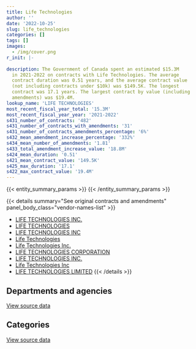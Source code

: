 ```yaml
---
title: Life Technologies
author: ''
date: '2022-10-25'
slug: life_technologies
categories: []
tags: []
images:
  - /img/cover.png
r_init: |-
  
description: The Government of Canada spent an estimated $15.3M
  in 2021-2022 on contracts with Life Technologies. The average
  contract duration was 0.51 years, and the average contract value
  (not including contracts under $10k) was $149.5K. The longest
  contract was 17.1 years. The largest contract by value (including
  amendments) was $19.4M.
lookup_name: 'LIFE TECHNOLOGIES'
most_recent_fiscal_year_total: '15.3M'
most_recent_fiscal_year_year: '2021-2022'
s431_number_of_contracts: '482'
s431_number_of_contracts_with_amendments: '31'
s431_number_of_contracts_amendments_percentage: '6%'
s432_mean_amendment_increase_percentage: '332%'
s434_mean_number_of_amendments: '1.81'
s433_total_amendment_increase_value: '18.8M'
s424_mean_duration: '0.51'
s421_mean_contract_value: '149.5K'
s425_max_duration: '17.1'
s422_max_contract_value: '19.4M'
---
```


<script src="/rmarkdown-libs/htmlwidgets/htmlwidgets.js"></script>
<link href="/rmarkdown-libs/datatables-css/datatables-crosstalk.css" rel="stylesheet" />
<script src="/rmarkdown-libs/datatables-binding/datatables.js"></script>
<script src="/rmarkdown-libs/jquery/jquery-3.6.0.min.js"></script>
<link href="/rmarkdown-libs/dt-core-bootstrap/css/dataTables.bootstrap.min.css" rel="stylesheet" />
<link href="/rmarkdown-libs/dt-core-bootstrap/css/dataTables.bootstrap.extra.css" rel="stylesheet" />
<script src="/rmarkdown-libs/dt-core-bootstrap/js/jquery.dataTables.min.js"></script>
<script src="/rmarkdown-libs/dt-core-bootstrap/js/dataTables.bootstrap.min.js"></script>
<link href="/rmarkdown-libs/crosstalk/css/crosstalk.min.css" rel="stylesheet" />
<script src="/rmarkdown-libs/crosstalk/js/crosstalk.min.js"></script>
<script src="/rmarkdown-libs/htmlwidgets/htmlwidgets.js"></script>
<link href="/rmarkdown-libs/datatables-css/datatables-crosstalk.css" rel="stylesheet" />
<script src="/rmarkdown-libs/datatables-binding/datatables.js"></script>
<script src="/rmarkdown-libs/jquery/jquery-3.6.0.min.js"></script>
<link href="/rmarkdown-libs/dt-core-bootstrap/css/dataTables.bootstrap.min.css" rel="stylesheet" />
<link href="/rmarkdown-libs/dt-core-bootstrap/css/dataTables.bootstrap.extra.css" rel="stylesheet" />
<script src="/rmarkdown-libs/dt-core-bootstrap/js/jquery.dataTables.min.js"></script>
<script src="/rmarkdown-libs/dt-core-bootstrap/js/dataTables.bootstrap.min.js"></script>
<link href="/rmarkdown-libs/crosstalk/css/crosstalk.min.css" rel="stylesheet" />
<script src="/rmarkdown-libs/crosstalk/js/crosstalk.min.js"></script>

{{< entity_summary_params >}}
{{< /entity_summary_params >}}

{{< details summary="See original contracts and amendments" panel_body_class="vendor-names-list" >}}
- [LIFE TECHNOLOGIES INC.](https://search.open.canada.ca/en/ct/?sort=contract_value_f%20desc&page=1&search_text=%22LIFE%20TECHNOLOGIES%20INC.%22)
- [LIFE TECHNOLOGIES](https://search.open.canada.ca/en/ct/?sort=contract_value_f%20desc&page=1&search_text=%22LIFE%20TECHNOLOGIES%22)
- [LIFE TECHNOLOGIES INC](https://search.open.canada.ca/en/ct/?sort=contract_value_f%20desc&page=1&search_text=%22LIFE%20TECHNOLOGIES%20INC%22)
- [Life Technologies](https://search.open.canada.ca/en/ct/?sort=contract_value_f%20desc&page=1&search_text=%22Life%20Technologies%22)
- [Life Technologies Inc.](https://search.open.canada.ca/en/ct/?sort=contract_value_f%20desc&page=1&search_text=%22Life%20Technologies%20Inc.%22)
- [LIFE TECHNOLOGIES CORPORATION](https://search.open.canada.ca/en/ct/?sort=contract_value_f%20desc&page=1&search_text=%22LIFE%20TECHNOLOGIES%20CORPORATION%22)
- [LIFE TECHNOLOGIES INC.](https://search.open.canada.ca/en/ct/?sort=contract_value_f%20desc&page=1&search_text=%22%40LIFE%20TECHNOLOGIES%20INC.%22)
- [Life Technologies Inc](https://search.open.canada.ca/en/ct/?sort=contract_value_f%20desc&page=1&search_text=%22Life%20Technologies%20Inc%22)
- [LIFE TECHNOLOGIES LIMITED](https://search.open.canada.ca/en/ct/?sort=contract_value_f%20desc&page=1&search_text=%22LIFE%20TECHNOLOGIES%20LIMITED%22)
{{< /details >}}

## Departments and agencies

<div id="htmlwidget-1" style="width:100%;height:auto;" class="datatables html-widget"></div>
<script type="application/json" data-for="htmlwidget-1">{"x":{"style":"bootstrap","filter":"none","vertical":false,"data":[["<a href=\"/departments/aafc-aac/\">Agriculture and Agri-Food Canada<\/a>","<a href=\"/departments/cbsa-asfc/\">Canada Border Services Agency<\/a>","<a href=\"/departments/cfia-acia/\">Canadian Food Inspection Agency<\/a>","<a href=\"/departments/cgc-ccg/\">Canadian Grain Commission<\/a>","<a href=\"/departments/dfo-mpo/\">Fisheries and Oceans Canada<\/a>","<a href=\"/departments/dnd-mdn/\">National Defence<\/a>","<a href=\"/departments/ec/\">Environment and Climate Change Canada<\/a>","<a href=\"/departments/hc-sc/\">Health Canada<\/a>","<a href=\"/departments/nrc-cnrc/\">National Research Council Canada<\/a>","<a href=\"/departments/nrcan-rncan/\">Natural Resources Canada<\/a>","<a href=\"/departments/phac-aspc/\">Public Health Agency of Canada<\/a>","<a href=\"/departments/rcmp-grc/\">Royal Canadian Mounted Police<\/a>"],[354624.43,null,223173.74,343338.62,274089.91,105818.4,23359.91,117298.34,487124.74,null,551089.73,1829905.91],[225829.91,null,503270.51,442338.04,1552108,61964.38,null,60577.5,137915.68,null,802577.52,1747856.25],[363455.14,null,155138.48,393136.87,1443964.79,567404.69,null,124730.68,572679.47,79651.65,31519426.69,1863234.51],[136690.18,93177.14,748009.91,318276.66,676792.76,521832.29,45164.01,46382.31,261441.49,44827.18,10483923.69,1902441.87]],"container":"<table class=\"table table-striped table-hover row-border order-column display\">\n  <thead>\n    <tr>\n      <th>Department<\/th>\n      <th>2018-2019<\/th>\n      <th>2019-2020<\/th>\n      <th>2020-2021<\/th>\n      <th>2021-2022<\/th>\n    <\/tr>\n  <\/thead>\n<\/table>","options":{"order":[[4,"desc"]],"pageLength":10,"autoWidth":true,"columnDefs":[{"targets":1,"render":"function(data, type, row, meta) {\n    return type !== 'display' ? data : DTWidget.formatCurrency(data, \"$\", 2, 3, \",\", \".\", true, null);\n  }"},{"targets":2,"render":"function(data, type, row, meta) {\n    return type !== 'display' ? data : DTWidget.formatCurrency(data, \"$\", 2, 3, \",\", \".\", true, null);\n  }"},{"targets":3,"render":"function(data, type, row, meta) {\n    return type !== 'display' ? data : DTWidget.formatCurrency(data, \"$\", 2, 3, \",\", \".\", true, null);\n  }"},{"targets":4,"render":"function(data, type, row, meta) {\n    return type !== 'display' ? data : DTWidget.formatCurrency(data, \"$\", 2, 3, \",\", \".\", true, null);\n  }"},{"width":"16%","targets":[1,2,3,4]},{"className":"dt-right","targets":[1,2,3,4]}],"orderClasses":false}},"evals":["options.columnDefs.0.render","options.columnDefs.1.render","options.columnDefs.2.render","options.columnDefs.3.render"],"jsHooks":[]}</script>
<p class="text-right">
<a href="https://github.com/GoC-Spending/contracts-data/tree/main/data/out/vendors/life_technologies/summary_by_fiscal_year_by_department.csv" class="source-data-link btn btn-link">View source data</a>
</p>

## Categories

<div id="htmlwidget-2" style="width:100%;height:auto;" class="datatables html-widget"></div>
<script type="application/json" data-for="htmlwidget-2">{"x":{"style":"bootstrap","filter":"none","vertical":false,"data":[["<a href=\"/categories/other/\">(Other)<\/a>","<a href=\"/categories/facilities_and_construction/\">Facilities and construction<\/a>","<a href=\"/categories/professional_services/\">Professional services<\/a>","<a href=\"/categories/information_technology/\">Information technology<\/a>","<a href=\"/categories/medical/\">Medical<\/a>","<a href=\"/categories/industrial_products_and_services/\">Industrial products and services<\/a>"],[null,804317.97,null,null,222287.99,3283217.77],[null,1067308.21,null,30531.31,283935.47,4152662.79],[null,701543.61,null,141438.72,28349355.83,7890484.81],[73397.37,747701.24,44827.18,161522.7,9280581.96,4970929.04]],"container":"<table class=\"table table-striped table-hover row-border order-column display\">\n  <thead>\n    <tr>\n      <th>Category<\/th>\n      <th>2018-2019<\/th>\n      <th>2019-2020<\/th>\n      <th>2020-2021<\/th>\n      <th>2021-2022<\/th>\n    <\/tr>\n  <\/thead>\n<\/table>","options":{"order":[[4,"desc"]],"dom":"t","pageLength":30,"autoWidth":true,"columnDefs":[{"targets":1,"render":"function(data, type, row, meta) {\n    return type !== 'display' ? data : DTWidget.formatCurrency(data, \"$\", 2, 3, \",\", \".\", true, null);\n  }"},{"targets":2,"render":"function(data, type, row, meta) {\n    return type !== 'display' ? data : DTWidget.formatCurrency(data, \"$\", 2, 3, \",\", \".\", true, null);\n  }"},{"targets":3,"render":"function(data, type, row, meta) {\n    return type !== 'display' ? data : DTWidget.formatCurrency(data, \"$\", 2, 3, \",\", \".\", true, null);\n  }"},{"targets":4,"render":"function(data, type, row, meta) {\n    return type !== 'display' ? data : DTWidget.formatCurrency(data, \"$\", 2, 3, \",\", \".\", true, null);\n  }"},{"width":"16%","targets":[1,2,3,4]},{"className":"dt-right","targets":[1,2,3,4]}],"orderClasses":false,"lengthMenu":[10,25,30,50,100]}},"evals":["options.columnDefs.0.render","options.columnDefs.1.render","options.columnDefs.2.render","options.columnDefs.3.render"],"jsHooks":[]}</script>
<p class="text-right">
<a href="https://github.com/GoC-Spending/contracts-data/tree/main/data/out/vendors/life_technologies/summary_by_fiscal_year_by_category.csv" class="source-data-link btn btn-link">View source data</a>
</p>
